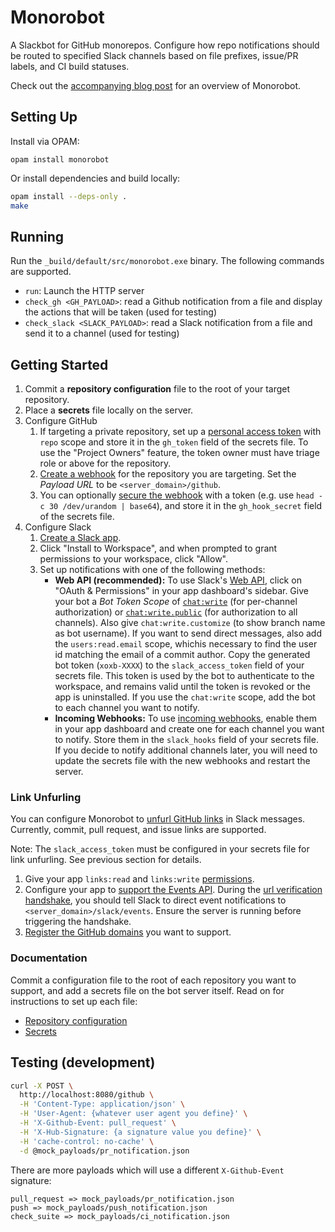 # Monorobot

A Slackbot for GitHub monorepos. Configure how repo notifications should be routed to specified Slack channels based on file prefixes, issue/PR labels, and CI build statuses.

Check out the [accompanying blog post](https://tech.ahrefs.com/monorobot-a-slack-bot-for-monorepos-374260e2ca43) for an overview of Monorobot.

## Setting Up

Install via OPAM:

```
opam install monorobot
```

Or install dependencies and build locally:

```sh
opam install --deps-only .
make
```

## Running

Run the `_build/default/src/monorobot.exe` binary. The following commands are supported.

- `run`: Launch the HTTP server
- `check_gh <GH_PAYLOAD>`: read a Github notification from a file and display the actions that will be taken (used for testing)
- `check_slack <SLACK_PAYLOAD>`: read a Slack notification from a file and send it to a channel (used for testing)

## Getting Started

1. Commit a **repository configuration** file to the root of your target repository.
2. Place a **secrets** file locally on the server.
3. Configure GitHub
    1. If targeting a private repository, set up a [personal access token](https://docs.github.com/en/free-pro-team@latest/github/authenticating-to-github/creating-a-personal-access-token) with `repo` scope and store it in the `gh_token` field of the secrets file.
       To use the "Project Owners" feature, the token owner must have triage role or above for the repository.
    2. [Create a webhook](https://docs.github.com/en/free-pro-team@latest/developers/webhooks-and-events/creating-webhooks#setting-up-a-webhook) for the repository you are targeting. Set the *Payload URL* to be `<server_domain>/github`.
    3. You can optionally [secure the webhook](https://docs.github.com/en/free-pro-team@latest/developers/webhooks-and-events/securing-your-webhooks) with a token (e.g. use `head -c 30 /dev/urandom | base64`), and store it in the `gh_hook_secret` field of the secrets file.
4. Configure Slack
    1. [Create a Slack app](https://api.slack.com/apps?new_app=1).
    2. Click "Install to Workspace", and when prompted to grant permissions to your workspace, click "Allow".
    3. Set up notifications with one of the following methods:
        - **Web API (recommended):** To use Slack's [Web API](https://api.slack.com/web), click on "OAuth & Permissions" in your app dashboard's sidebar. Give your bot a *Bot Token Scope* of [`chat:write`](https://api.slack.com/scopes/chat:write) (for per-channel authorization) or [`chat:write.public`](https://api.slack.com/scopes/chat:write.public) (for authorization to all channels). Also give `chat:write.customize` (to show branch name as bot username). If you want to send direct messages, also add the `users:read.email` scope, whichis necessary to find the user id matching the email of a commit author. Copy the generated bot token (`xoxb-XXXX`) to the `slack_access_token` field of your secrets file. This token is used by the bot to authenticate to the workspace, and remains valid until the token is revoked or the app is uninstalled. If you use the `chat:write` scope, add the bot to each channel you want to notify.
        - **Incoming Webhooks:** To use [incoming webhooks](https://api.slack.com/messaging/webhooks), enable them in your app dashboard and create one for each channel you want to notify. Store them in the `slack_hooks` field of your secrets file. If you decide to notify additional channels later, you will need to update the secrets file with the new webhooks and restart the server.


### Link Unfurling

You can configure Monorobot to [unfurl GitHub links](https://api.slack.com/reference/messaging/link-unfurling) in Slack messages. Currently, commit, pull request, and issue links are supported.

Note: The `slack_access_token` must be configured in your secrets file for link unfurling. See previous section for details.

1. Give your app `links:read` and `links:write` [permissions](https://api.slack.com/apps).
1. Configure your app to [support the Events API](https://api.slack.com/events-api#prepare). During the [url verification handshake](https://api.slack.com/events-api#the-events-api__subscribing-to-event-types__events-api-request-urls__request-url-configuration--verification__url-verification-handshake), you should tell Slack to direct event notifications to `<server_domain>/slack/events`. Ensure the server is running before triggering the handshake.
1. [Register the GitHub domains](https://api.slack.com/reference/messaging/link-unfurling#configuring_domains) you want to support.

### Documentation

Commit a configuration file to the root of each repository you want to support, and add a secrets file on the bot server itself. Read on for instructions to set up each file:

* [Repository configuration](./documentation/config_docs.md)
* [Secrets](./documentation/secret_docs.md)

## Testing (development)

```sh
curl -X POST \
  http://localhost:8080/github \
  -H 'Content-Type: application/json' \
  -H 'User-Agent: {whatever user agent you define}' \
  -H 'X-Github-Event: pull_request' \
  -H 'X-Hub-Signature: {a signature value you define}' \
  -H 'cache-control: no-cache' \
  -d @mock_payloads/pr_notification.json
```

There are more payloads which will use a different `X-Github-Event` signature:

```
pull_request => mock_payloads/pr_notification.json
push => mock_payloads/push_notification.json
check_suite => mock_payloads/ci_notification.json
```
